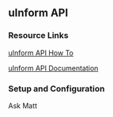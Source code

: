 ## uInform API

### Resource Links

[uInform API How To](https://ws.uinform.ucdavis.edu/howto.html)

[uInform API Documentation](https://ws.uinform.ucdavis.edu/swagger/index.html)


### Setup and Configuration

Ask Matt



